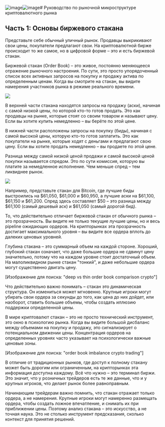 ![image](https://github.com/user-attachments/assets/a41826c7-3c71-4208-bc00-a0ed106a609f)![image](https://github.com/user-attachments/assets/54b9e178-da8f-4f28-b8ed-10e0a2c2532b)# Руководство по рыночной микроструктуре криптовалютного рынка

## Часть 1: Основы биржевого стакана

Представьте себе обычный уличный рынок. Продавцы выкрикивают свои цены, покупатели предлагают свои. На криптовалютной бирже происходит то же самое, но в цифровой форме – это и есть биржевой стакан.

Биржевой стакан (Order Book) – это живое, постоянно меняющееся отражение рыночного настроения. По сути, это просто упорядоченный список всех активных запросов на покупку и продажу актива по определенным ценам. Когда вы смотрите на стакан, вы видите намерения участников рынка в режиме реального времени.

![](https://stormgain.com/sites/default/files/2021-04/ask-spread-dom_main.jpg)

В верхней части стакана находятся запросы на продажу (аски), начиная с самой низкой цены, по которой кто-то готов продать. Это как продавцы на рынке, которые стоят со своим товаром и называют цену. Если вы хотите купить немедленно – вы берёте по этой цене.

В нижней части расположены запросы на покупку (биды), начиная с самой высокой цены, которую кто-то готов заплатить. Это как покупатели на рынке, которые ходят с деньгами и предлагают свою цену. Если вы хотите продать немедленно – вы продаете по этой цене.

Разница между самой низкой ценой продажи и самой высокой ценой покупки называется спредом. Это по сути комиссия, которую вы платите за немедленное исполнение. Чем меньше спред – тем ликвиднее рынок.

![](https://stormgain.com/sites/default/files/inline-images/ask-spread-dom_1.jpg)

Например, представьте стакан для Bitcoin, где лучшие биды выстроились на $61,050, $61,000 и $60,950, а лучшие аски на $61,100, $61,150 и $61,200. Спред здесь составляет $50 – это разница между $61,100 (самый дешевый аск) и $61,050 (самый дорогой бид).

То, что действительно отличает биржевой стакан от обычного рынка – это прозрачность. Вы видите не только текущие лучшие цены, но и весь pipeline ожидающих ордеров. На крипторынках эта прозрачность достигает максимального уровня – вы видите все ордера вплоть до далеких ценовых уровней.

Глубина стакана – это суммарный объем на каждой стороне. Хороший, глубокий стакан означает, что даже большие ордера не сдвинут цену значительно, потому что на каждом уровне стоит достаточный объем. На малоликвидном рынке стакан "тонкий", и даже небольшие ордера могут существенно двигать цену.

[Изображение для поиска: "deep vs thin order book comparison crypto"]

Что действительно важно понимать – стакан это динамическая структура. Он измениться может мгновенно. Крупные игроки могут убирать свои ордера за секунды до того, как цена до них дойдет, или наоборот, ставить большие объемы, чтобы создать иллюзию поддержки определенной цены.

В мире криптовалют стакан – это не просто технический инструмент, это окно в психологию рынка. Когда вы видите большой дисбаланс между объемами на покупку и продажу, это сигнализирует о потенциальном движении цены. Концентрация ордеров на определенных уровнях часто указывает на психологически важные ценовые зоны.

[Изображение для поиска: "order book imbalance crypto trading"]

В отличие от традиционных рынков, где доступ к полному стакану может быть дорогим или ограниченным, на крипторынках эта информация доступна каждому. Всё что нужно – это терминал биржи. Это значит, что у розничных трейдеров есть те же данные, что и у крупных игроков, что делает рынок более равноправным.

Начинающим трейдерам важно помнить, что стакан отражает только ордера, а не намерения. Крупные игроки могут намеренно размещать ордера, чтобы создать ложное впечатление, и снимать их при приближении цены. Поэтому анализ стакана – это искусство, а не точная наука. Это не столько инструмент предсказания, сколько контекст для принятия решений.
